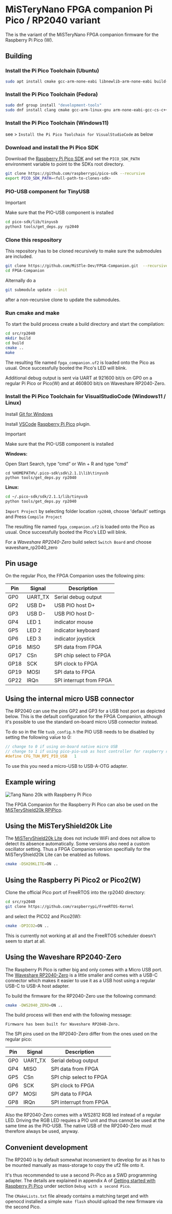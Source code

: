 # MiSTeryNano FPGA companion Pi Pico / RP2040 variant

The is the variant of the MiSTeryNano FPGA companion firmware
for the Raspberry Pi Pico (W).

## Building

### Install the Pi Pico Toolchain (Ubuntu)

```bash
sudo apt install cmake gcc-arm-none-eabi libnewlib-arm-none-eabi build-essential
```

### Install the Pi Pico Toolchain (Fedora)

```bash
sudo dnf group install "development-tools"
sudo dnf install clang cmake gcc-arm-linux-gnu arm-none-eabi-gcc-cs-c++ arm-none-eabi-gcc-cs arm-none-eabi-binutils arm-none-eabi-newlib
```

### Install the Pi Pico Toolchain (Windows11)

see > ```Install the Pi Pico Toolchain for VisualStudioCode``` as below

### Download and install the Pi Pico SDK

Download the [Raspberry Pi Pico SDK](https://github.com/raspberrypi/pico-sdk)
and set the ```PICO_SDK_PATH``` environment variable to point to the
SDKs root directory.

```bash
git clone https://github.com/raspberrypi/pico-sdk --recursive
export PICO_SDK_PATH=<full-path-to-clones-sdk>
```

### PIO-USB component for TinyUSB

> [!IMPORTANT]
> Make sure that the PIO-USB component is installed

```bash
cd pico-sdk/lib/tinyusb
python3 tools/get_deps.py rp2040
```

### Clone this respository

This repository has to be cloned recursively to make sure the submodules
are included.

```bash
git clone https://github.com/MiSTle-Dev/FPGA-Companion.git  --recursive
cd FPGA-Companion
```

Alternally do a

```bash
git submodule update --init
```

after a non-recursive clone to update the submodules.

### Run cmake and make

To start the build process create a build directory and start the
compilation:

```bash
cd src/rp2040
mkdir build
cd build
cmake ..
make
```

The resulting file named ```fpga_companion.uf2``` is loaded onto the
Pico as usual. Once successfully booted the Pico's LED will blink.

Additional debug output is sent via UART at 921600 bit/s on GP0 on
a regular Pi Pico or Pico(W) and at 460800 bit/s on Waveshare RP2040-Zero.

### Install the Pi Pico Toolchain for VisualStudioCode (Windows11 / Linux)

Install [Git for Windows](https://gitforwindows.org)

Install [VSCode](https://code.visualstudio.com) [Raspberry Pi Pico](https://marketplace.visualstudio.com/items?itemName=raspberry-pi.raspberry-pi-pico) plugin.

> [!IMPORTANT]
> Make sure that the PIO-USB component is installed

**Windows:**

Open Start Search, type “cmd” or Win + R and type “cmd”

```shell
cd %HOMEPATH%/.pico-sdk\sdk\2.1.1\lib\tinyusb
python tools/get_deps.py rp2040
```

**Linux:**

```bash
cd ~/.pico-sdk/sdk/2.1.1/lib/tinyusb
python tools/get_deps.py rp2040
```

```Import Project``` by selecting folder location ```rp2040```, choose 'default' settings and Press ```Compile Project```

The resulting file named ```fpga_companion.uf2``` is loaded onto the
Pico as usual. Once successfully booted the Pico's LED will blink.

For a *Waveshare RP2040-Zero* build select ```Switch Board``` and choose waveshare_rp2040_zero

## Pin usage

On the regular Pico, the FPGA Companion uses the following pins:

| Pin | Signal | Description |
|---|---|---|
| GP0  | UART_TX  | Serial debug output |
| GP2  | USB D+ | USB PIO host D+ |
| GP3  | USB D- | USB PIO host D- |
| GP4  | LED 1 | indicator mouse |
| GP5  | LED 2 | indicator keyboard |
| GP6  | LED 3 | indicator joystick |
| GP16 | MISO | SPI data from FPGA |
| GP17 | CSn | SPI chip select to FPGA |
| GP18 | SCK | SPI clock to FPGA |
| GP19 | MOSI | SPI data to FPGA |
| GP22 | IRQn | SPI interrupt from FPGA |

## Using the internal micro USB connector

The RP2040 can use the pins GP2 and GP3 for a USB host port as
depicted below. This is the default configuration for the
FPGA Companion, although it's possible to use the standard
on-board micro USB connector instead.

To do so in the file ```tusb_config.h``` the PIO USB
needs to be disabled by setting the following value
to 0:

```c
// change to 0 if using on-board native micro USB
// change to 1 if using pico-pio-usb as host controller for raspberry rp2040
#define CFG_TUH_RPI_PIO_USB   1
```

To use this you need a micro-USB to USB-A-OTG adapter.

## Example wiring

![Tang Nano 20k with Raspberry Pi Pico](pico_tn20k.png)

The FPGA Companion for the Raspberry Pi Pico can also be used
on the [MiSTeryShield20k RPiPico](https://github.com/vossstef/tang_nano_20k_c64/tree/main/board/misteryshield20k_rpipico).

## Using the MiSTeryShield20k Lite

The [MiSTeryShield20k Lite](https://github.com/MiSTle-Dev/MiSTeryNano/tree/main/board/misteryshield20k_lite) does not
include WiFi and does not allow to detect its absence automatically. Some versions also need a custom oscillator
setting. Thus a FPGA Companion version specifially for the MiSTeryShield20k Lite can be enabled as follows.

```bash
cmake -DSH20KLITE=ON ..
```

## Using the Raspberry Pi Pico2 or Pico2(W)

Clone the official Pico port of FreeRTOS into the rp2040
directory:

```bash
cd src/rp2040
git clone https://github.com/raspberrypi/FreeRTOS-Kernel
```

and select the PICO2 and Pico2(W):

```bash
cmake -DPICO2=ON ..
```

This is currently not working at all and the FreeRTOS scheduler doesn't seem
to start at all.

## Using the Waveshare RP2040-Zero

The Raspberry Pi Pico is rather big and only comes with a Micro USB
port. The [Waveshare RP2040-Zero](https://www.waveshare.com/rp2040-zero.htm) is a little
smaller and comes with a USB-C connector which makes it easier to use
it as a USB host using a regular USB-C to USB-A host adapter.

To build the firmware for the RP2040-Zero use the following
command:

```bash
cmake -DWS2040_ZERO=ON ..
```

The build process will then end with the following message:

```text
Firmware has been built for Waveshare RP2040-Zero.
```

The SPI pins used on the RP2040-Zero differ from the ones used on the
regular pico:

| Pin | Signal | Description |
|---|---|---|
| GP0  | UART_TX  | Serial debug output |
| GP4 | MISO | SPI data from FPGA |
| GP5 | CSn | SPI chip select to FPGA |
| GP6 | SCK | SPI clock to FPGA |
| GP7 | MOSI | SPI data to FPGA |
| GP8 | IRQn | SPI interrupt from FPGA |

Also the RP2040-Zero comes with a WS2812 RGB led instead of a regular
LED. Driving the RGB LED requies a PIO unit and thus cannot be used at
the same time as the PIO-USB. The native USB of the RP2040-Zero must
therefore always be used, anyway.

## Convenient development

The RP2040 is by default somewhat inconvenient to develop for
as it has to be mounted manually as mass-storage to copy the
uf2 file onto it.

It's thus recommended to use a second Pi-Pico as a SWD programming
adapter. The details are explained in appendix A of
[Getting started with Raspberry Pi Pico](https://datasheets.raspberrypi.com/pico/getting-started-with-pico.pdf) under section ```Debug with a second Pico```.

The ```CMakeLists.txt``` file already contains a matching target and
with openocd installed a simple ```make flash``` should upload the
new firmware via the second Pico.
